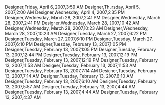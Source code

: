 ﻿Designer,Friday, April 6, 2007,3:59 AMDesigner,Thursday, April 5, 2007,2:00 AMDesigner,Wednesday, April 4, 2007,2:35 PMDesigner,Wednesday, March 28, 2007,2:41 PMDesigner,Wednesday, March 28, 2007,2:41 PMDesigner,Wednesday, March 28, 2007,10:42 AMDesigner,Wednesday, March 28, 2007,10:23 AMDesigner,Wednesday, March 28, 2007,10:23 AMDesigner,Tuesday, March 27, 2007,6:22 PMDesigner,Tuesday, March 27, 2007,6:10 PMDesigner,Tuesday, March 27, 2007,6:10 PMDesigner,Tuesday, February 13, 2007,1:05 PMDesigner,Tuesday, February 13, 2007,1:05 PMDesigner,Tuesday, February 13, 2007,12:44 PMDesigner,Tuesday, February 13, 2007,12:19 PMDesigner,Tuesday, February 13, 2007,12:19 PMDesigner,Tuesday, February 13, 2007,11:53 AMDesigner,Tuesday, February 13, 2007,11:53 AMDesigner,Tuesday, February 13, 2007,7:14 AMDesigner,Tuesday, February 13, 2007,7:14 AMDesigner,Tuesday, February 13, 2007,6:10 AMDesigner,Tuesday, February 13, 2007,6:10 AMDesigner,Tuesday, February 13, 2007,5:57 AMDesigner,Tuesday, February 13, 2007,4:44 AMDesigner,Tuesday, February 13, 2007,4:44 AMDesigner,Tuesday, February 13, 2007,4:37 AM